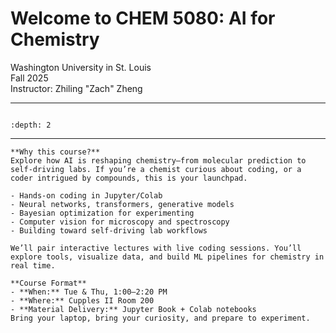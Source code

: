 # Welcome to CHEM 5080: AI for Chemistry

Washington University in St. Louis  
Fall 2025  
Instructor: Zhiling "Zach" Zheng  

---

```{tableofcontents}
```

```{contents}
:depth: 2
```

---

```{card}  
**Why this course?**  
Explore how AI is reshaping chemistry—from molecular prediction to self-driving labs. If you’re a chemist curious about coding, or a coder intrigued by compounds, this is your launchpad.  
```

```{dropdown} What's in this course?
- Hands-on coding in Jupyter/Colab  
- Neural networks, transformers, generative models  
- Bayesian optimization for experimenting  
- Computer vision for microscopy and spectroscopy  
- Building toward self-driving lab workflows  
```

```{toggle} How we'll learn  
We’ll pair interactive lectures with live coding sessions. You’ll explore tools, visualize data, and build ML pipelines for chemistry in real time.  
```

```{card}  
**Course Format**  
- **When:** Tue & Thu, 1:00–2:20 PM  
- **Where:** Cupples II Room 200  
- **Material Delivery:** Jupyter Book + Colab notebooks  
Bring your laptop, bring your curiosity, and prepare to experiment.  
```
